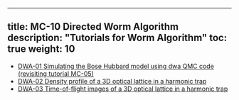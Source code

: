 
---
title: MC-10 Directed Worm Algorithm
description: "Tutorials for Worm Algorithm"
toc: true
weight: 10
---

- [DWA-01 Simulating the Bose Hubbard model using dwa QMC code (revisiting tutorial MC-05)](dwa01)
- [DWA-02 Density profile of a 3D optical lattice in a harmonic trap](dwa02)
- [DWA-03 Time-of-flight images of a 3D optical lattice in a harmonic trap](dwa03)









